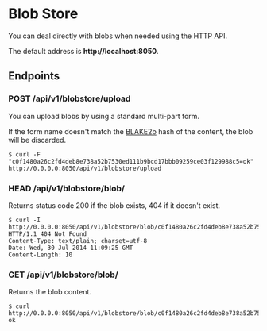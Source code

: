 # Blob Store

You can deal directly with blobs when needed using the HTTP API.

The default address is **http://localhost:8050**.

## Endpoints

### POST /api/v1/blobstore/upload

You can upload blobs by using a standard multi-part form.

If the form name doesn't match the [BLAKE2b](https://blake2.net) hash of the content, the blob will be discarded.

```console
$ curl -F "c0f1480a26c2fd4deb8e738a52b7530ed111b9bcd17bbb09259ce03f129988c5=ok" http://0.0.0.0:8050/api/v1/blobstore/upload
```

### HEAD /api/v1/blobstore/blob/<hash>

Returns status code 200 if the blob exists, 404 if it doesn't exist.

```console
$ curl -I  http://0.0.0.0:8050/api/v1/blobstore/blob/c0f1480a26c2fd4deb8e738a52b7530ed111b9bcd17bbb09259ce03f129988c7
HTTP/1.1 404 Not Found
Content-Type: text/plain; charset=utf-8
Date: Wed, 30 Jul 2014 11:09:25 GMT
Content-Length: 10
```

### GET /api/v1/blobstore/blob/<hash>

Returns the blob content.

```console
$ curl http://0.0.0.0:8050/api/v1/blobstore/blob/c0f1480a26c2fd4deb8e738a52b7530ed111b9bcd17bbb09259ce03f129988c5
ok
```
